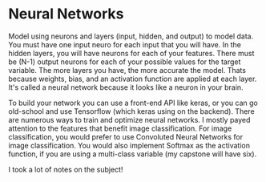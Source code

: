 # Neural Networks

Model using neurons and layers (input, hidden, and output) to model data.  You must have one input neuro for each input that you will have.  In the hidden layers, you will have neurons for each of your features.  There must be (N-1) output neurons for each of your possible values for the target variable.  The more layers you have, the more accurate the model.  Thats because weights, bias, and an activation function are applied at each layer.  It's called a neural network because it looks like a neuron in your brain.  

To build your network you can use a front-end API like keras, or you can go old-school and use Tensorflow (which keras using on the backend).  There are numerous ways to train and optimize neural networks.  I mostly payed attention to the features that benefit image classification.  For image classification, you would prefer to use Convoluted Neural Networks for image classification.  You would also implement Softmax as the activation function, if you are using a multi-class variable (my capstone will have six).  

I took a lot of notes on the subject!



